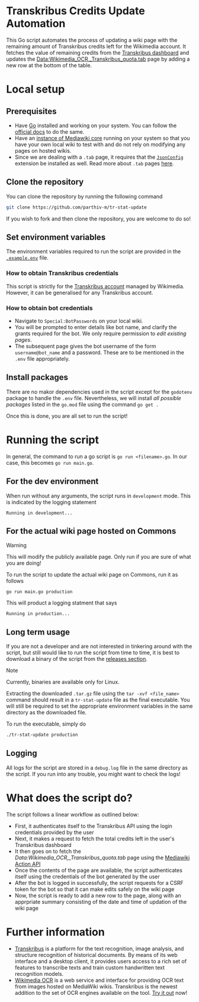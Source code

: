 # Transkribus Credits Update Automation

This Go script automates the process of updating a wiki page with the remaining amount of Transkribus credits left for the Wikimedia account. It fetches the value of remaining credits from the [Transkribus dashboard](https://app.transkribus.eu) and updates the [Data:Wikimedia_OCR,_Transkribus_quota.tab](https://commons.wikimedia.org/wiki/Data:Wikimedia_OCR,_Transkribus_quota.tab) page by adding a new row at the bottom of the table.

# Local setup
## Prerequisites
- Have [Go](https://go.dev) installed and working on your system. You can follow the [official docs](https://go.dev/doc/install) to do the same.
- Have an [instance of Mediawiki core](https://www.mediawiki.org/wiki/Manual:Installing_MediaWiki) running on your system so that you have your own local wiki to test with and do not rely on modifying any pages on hosted wikis.
- Since we are dealing with a `.tab` page, it requires that the [`JsonConfig`](https://www.mediawiki.org/wiki/Extension:JsonConfig) extension be installed as well. Read more about `.tab` pages [here](https://www.mediawiki.org/wiki/Help:Tabular_Data).
## Clone the repository
You can clone the repository by running the following command
```bash
git clone https://github.com/parthiv-m/tr-stat-update
```
If you wish to fork and then clone the repository, you are welcome to do so!
## Set environment variables
The environment variables required to run the script are provided in the [`.example.env`](.example.env) file.
### How to obtain Transkribus credentials
This script is strictly for the [Transkribus account](https://transkribus.eu/) managed by Wikimedia. However, it can be generalised for any Transkribus account. 
### How to obtain bot credentials
- Navigate to `Special:BotPasswords` on your local wiki.
- You will be prompted to enter details like bot name, and clarify the grants required for the bot. We only require permission to _edit existing pages_.
- The subsequent page gives the bot username of the form `username@bot_name` and a password. These are to be mentioned in the `.env` file appropriately.

## Install packages
There are no makor dependencies used in the script except for the `godotenv` package to handle the `.env` file. Nevertheless, we will install _all possible packages_ listed in the `go.mod` file using the command `go get .`

Once this is done, you are all set to run the script!

# Running the script
In general, the command to run a go script is `go run <filename>.go`. In our case, this becomes `go run main.go`.
## For the dev environment
When run without any arguments, the script runs in `development` mode. This is indicated by the logging statement
```console
Running in development...
```
## For the actual wiki page hosted on Commons
> [!WARNING]
> This will modify the publicly available page. Only run if you are sure of what you are doing!

To run the script to update the actual wiki page on Commons, run it as follows
```
go run main.go production
```
This will product a logging statment that says
```console
Running in production...
```
## Long term usage
If you are not a developer and are not interested in tinkering around with the script, but still would like to run the script from time to time, it is best to download a binary of the script from the [releases section](https://github.com/Parthiv-M/tr-stat-update/releases). 

> [!NOTE]
> Currently, binaries are available only for Linux.

Extracting the downloaded `.tar.gz` file using the `tar -xvf <file_name>` command should result in a `tr-stat-update` file as the final executable. You will still be required to set the appropriate environment variables in the same directory as the downloaded file.

To run the executable, simply do
```bash
./tr-stat-update production
```

## Logging
All logs for the script are stored in a `debug.log` file in the same directory as the script. If you run into any trouble, you might want to check the logs!

# What does the script do?
The script follows a linear workflow as outlined below:
- First, it authenticates itself to the Transkribus API using the login credentials provided by the user
- Next, it makes a request to fetch the total credits left in the user's Transkribus dashboard
- It then goes on to fetch the *Data:Wikimedia_OCR,_Transkribus_quota.tab* page using the [Mediawiki Action API](https://www.mediawiki.org/wiki/API:Main_page)
- Once the contents of the page are available, the script authenticates itself using the credentials of the bot generated by the user
- After the bot is logged in successfully, the script requests for a CSRF token for the bot so that it can make edits safely on the wiki page
- Now, the script is ready to add a new row to the page, along with an apprpriate summary consisting of the date and time of updation of the wiki page

# Further information
- [Transkribus](https://readcoop.eu/transkribus/) is a platform for the text recognition, image analysis, and structure recognition of historical documents. By means of its web interface and a desktop client, it provides users access to a rich set of features to transcribe texts and train custom handwritten text recognition models.
- [Wikimedia OCR](https://github.com/wikimedia/wikimedia-ocr) is a web service and interface for providing OCR text from images hosted on MediaWiki wikis. Transkribus is the newest addition to the set of OCR engines available on the tool. [Try it out](https://ocr.wmcloud.org/) now!


